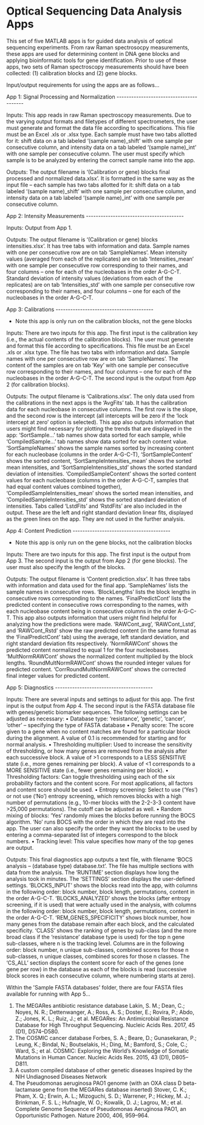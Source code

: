 # Optical Sequencing Data Analysis Apps
This set of five MATLAB apps is for guided data analysis of optical sequencing experiments. From raw Raman spectrosocpy measurements, these apps are used for determining content in DNA gene blocks and applying bioinformatic tools for gene identification. Prior to use of these apps, two sets of Raman spectroscopy measurements should have been collected: (1) calibration blocks and (2) gene blocks.

Input/output requirements for using the apps are as follows...

App 1: Signal Processing and Normalization ----------------------------------------

Inputs: This app reads in raw Raman spectroscopy measurements. Due to the varying output formats and filetypes of different spectrometers, the user must generate and format the data file according to specifications. This file must be an Excel .xls or .xlsx type. Each sample must have two tabs allotted for it: shift data on a tab labeled ‘(sample name)_shift’ with one sample per consecutive column, and intensity data on a tab labeled ‘(sample name)_int’ with one sample per consecutive column. The user must specify which sample is to be analyzed by entering the correct sample name into the app.

Outputs: The output filename is ‘(Calibration or gene) blocks final processed and normalized data.xlsx’. It is formatted in the same way as the input file – each sample has two tabs allotted for it: shift data on a tab labeled ‘(sample name)_shift’ with one sample per consecutive column, and intensity data on a tab labeled ‘(sample name)_int’ with one sample per consecutive column.

App 2: Intensity Measurements ----------------------------------------

Inputs: Output from App 1.

Outputs: The output filename is ‘(Calibration or gene) blocks intensities.xlsx’. It has tree tabs with information and data. Sample names with one per consecutive row are on tab ‘SampleNames’. Mean intensity values (averaged from each of the replicates) are on tab ‘Intensities_mean’ with one sample per consecutive row corresponding to their names, and four columns – one for each of the nucleobases in the order A-G-C-T. Standard deviation of intensity values (deviations from each of the replicates) are on tab ‘Intensities_std’ with one sample per consecutive row corresponding to their names, and four columns – one for each of the nucleobases in the order A-G-C-T.

App 3: Calibrations ----------------------------------------
* Note this app is only run on the calibration blocks, not the gene blocks

Inputs: There are two inputs for this app. The first input is the calibration key (i.e., the actual contents of the calibration blocks). The user must generate and format this file according to specifications. This file must be an Excel .xls or .xlsx type. The file has two tabs with information and data. Sample names with one per consecutive row are on tab ‘SampleNames’. The content of the samples are on tab ‘Key’ with one sample per consecutive row corresponding to their names, and four columns – one for each of the nucleobases in the order A-G-C-T. The second input is the output from App 2 (for calibration blocks).

Outputs: The output filename is ‘Calibrations.xlsx’. The only data used from the calibrations in the next apps is the ‘AvgFits’ tab. It has the calibration data for each nucleobase in consecutive columns. The first row is the slope, and the second row is the intercept (all intercepts will be zero if the ‘lock intercept at zero’ option is selected). This app also outputs information that users might find necessary for plotting the trends that are displayed in the app: ‘SortSample…’ tab names show data sorted for each sample, while ‘CompiledSample…’ tab names show data sorted for each content value. ‘SortSampleNames’ shows the sample names sorted by increasing content for each nucleobase (columns in the order A-G-C-T), ‘SortSampleContent’ shows the sorted content, ‘SortSampleIntensities_mean’ shows the sorted mean intensities, and ‘SortSampleIntensities_std’ shows the sorted standard deviation of intensities. ‘CompiledSampleContent’ shows the sorted content values for each nucleobase (columns in the order A-G-C-T, samples that had equal content values combined together), ‘CompiledSampleIntensities_mean’ shows the sorted mean intensities, and ‘CompiledSampleIntensities_std’ shows the sorted standard deviation of intensities. Tabs called ‘LstdFits’ and ‘RstdFits’ are also included in the output. These are the left and right standard deviation linear fits, displayed as the green lines on the app. They are not used in the further analysis.

App 4: Content Prediction ----------------------------------------
* Note this app is only run on the gene blocks, not the calibration blocks

Inputs: There are two inputs for this app. The first input is the output from App 3. The second input is the output from App 2 (for gene blocks). The user must also specify the length of the blocks.

Outputs: The output filename is ‘Content prediction.xlsx’. It has three tabs with information and data used for the final app. ‘SampleNames’ lists the sample names in consecutive rows. ‘BlockLengths’ lists the block lengths in consecutive rows corresponding to the names. ‘FinalPredictCont’ lists the predicted content in consecutive rows corresponding to the names, with each nucleobase content being in consecutive columns in the order A-G-C-T. This app also outputs information that users might find helpful for analyzing how the predictions were made. ‘RAWCont_avg’, ‘RAWCont_Lstd’, and ‘RAWCont_Rstd’ show the raw predicted content (in the same format as the ‘FinalPredictCont’ tab) using the average, left standard deviation, and right standard deviation fits respectively. ‘NormRAWCont’ shows the predicted content normalized to equal 1 for the four nucleobases. ‘MultNormRAWCont’ shows the normalized content multiplied by the block lengths. ‘RoundMultNormRAWCont’ shows the rounded integer values for predicted content. ‘CorrRoundMultNormRAWCont’ shows the corrected final integer values for predicted content.

App 5: Diagnostics ----------------------------------------

Inputs: There are several inputs and settings to adjust for this app. The first input is the output from App 4. The second input is the FASTA database file with genes/genetic biomarker sequences. The following settings can be adjusted as necessary:
•	Database type: ‘resistance’, ‘genetic’, ‘cancer’, ‘other’ – specifying the type of FASTA database
•	Penalty score: The score given to a gene when no content matches are found for a particular block during the alignment. A value of 0.1 is recommended for starting and for normal analysis.
•	Thresholding multiplier: Used to increase the sensitivity of thresholding, or how many genes are removed from the analysis after each successive block. A value of >1 corresponds to a LESS SENSITIVE state (i.e., more genes remaining per block). A value of <1 corresponds to a MORE SENSITIVE state (i.e., fewer genes remaining per block).
•	Thresholding factors: Can toggle thresholding using each of the six probability factors and the content score. For most applications, all factors and content score should be used.
•	Entropy screening:  Select to use (‘Yes’) or not use (‘No’) entropy screening, which removes blocks with a high number of permutations (e.g., 10-mer blocks with the 2-2-3-3 content have >25,000 permutations). The cutoff can be adjusted as well.
•	Random mixing of blocks: ‘Yes’ randomly mixes the blocks before running the BOCS algorithm. ‘No’ runs BOCS with the order in which they are read into the app. The user can also specify the order they want the blocks to be used by entering a comma-separated list of integers correspond to the block numbers.
•	Tracking level: This value specifies how many of the top genes are output.

Outputs: This final diagnostics app outputs a text file, with filename ‘BOCS analysis – (database type) database.txt’. The file has multiple sections with data from the analysis. The ‘RUNTIME’ section displays how long the analysis took in minutes. The ‘SETTINGS’ section displays the user-defined settings. ‘BLOCKS_INPUT’ shows the blocks read into the app, with columns in the following order: block number, block length, permutations, content in the order A-G-C-T. ‘BLOCKS_ANALYZED’ shows the blocks (after entropy screening, if it is used) that were actually used in the analysis, with columns in the following order: block number, block length, permutations, content in the order A-G-C-T. ‘REM_GENES_SPECIFICITY’ shows block number, how many genes from the database remain after each block, and the calculated specificity. ‘CLASS’ shows the ranking of genes by sub-class (and the more broad class if the ‘resistance’ database type is used) for the top n gene sub-classes, where n is the tracking level. Columns are in the following order: block number, n unique sub-classes, combined scores for those n sub-classes, n unique classes, combined scores for those n classes. The ‘CS_ALL’ section displays the content score for each of the genes (one gene per row) in the database as each of the blocks is read (successive block scores in each consecutive column, where numbering starts at zero).

Within the 'Sample FASTA databases' folder, there are four FASTA files available for running with App 5...
1. The MEGARes antibiotic resistance database
Lakin, S. M.; Dean, C.; Noyes, N. R.; Dettenwanger, A.; Ross, A. S.; Doster, E.; Rovira, P.; Abdo, Z.; Jones, K. L.; Ruiz, J.; et al. MEGARes: An Antimicrobial Resistance Database for High Throughput Sequencing. Nucleic Acids Res. 2017, 45 (D1), D574–D580.
2. The COSMIC cancer database
Forbes, S. A.; Beare, D.; Gunasekaran, P.; Leung, K.; Bindal, N.; Boutselakis, H.; Ding, M.; Bamford, S.; Cole, C.; Ward, S.; et al. COSMIC: Exploring the World’s Knowledge of Somatic Mutations in Human Cancer. Nucleic Acids Res. 2015, 43 (D1), D805–D811.
3. A custom compiled database of other genetic diseases
Inspired by the NIH Undiagnosed Diseases Network
4. The Pseudomonas aeruginosa PAO1 genome (with an OXA class D beta-lactamase gene from the MEGARes database inserted)
Stover, C. K.; Pham, X. Q.; Erwin, A. L.; Mizoguchi, S. D.; Warrener, P.; Hickey, M. J.; Brinkman, F. S. L.; Hufnagle, W. O.; Kowalik, D. J.; Lagrou, M.; et al. Complete Genome Sequence of Pseudomonas Aeruginosa PAO1, an Opportunistic Pathogen. Nature 2000, 406, 959–964.
